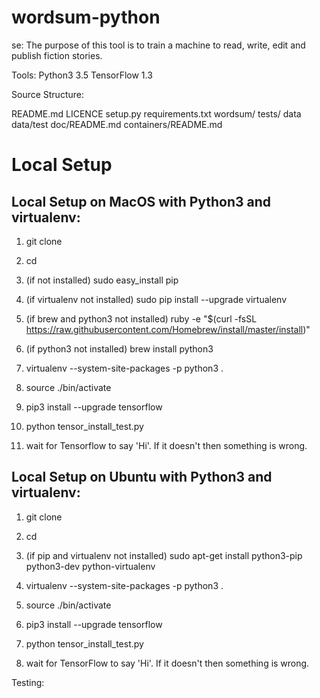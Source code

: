 # wordsum-python


se:
The purpose of this tool is to train a machine to read, write, edit and publish fiction stories.


Tools:
Python3 3.5
TensorFlow 1.3


Source Structure:

README.md
LICENCE
setup.py
requirements.txt
wordsum/
tests/
data
data/test
doc/README.md
containers/README.md





# Local Setup

## Local Setup on MacOS with Python3 and virtualenv:

1. git clone <source>

2. cd <source>

3. (if not installed) sudo easy_install pip

4. (if virtualenv not installed) sudo pip install --upgrade virtualenv

5. (if brew and python3 not installed) ruby -e "$(curl -fsSL https://raw.githubusercontent.com/Homebrew/install/master/install)"

6. (if python3 not installed) brew install python3

7. virtualenv --system-site-packages -p python3 .

8. source ./bin/activate

9. pip3 install --upgrade tensorflow

10. python tensor_install_test.py

11. wait for Tensorflow to say 'Hi'. If it doesn't then something is wrong.


## Local Setup on Ubuntu with Python3 and virtualenv:

1. git clone <source>

2. cd <source>

3. (if pip and virtualenv not installed) sudo apt-get install python3-pip python3-dev python-virtualenv

4. virtualenv --system-site-packages -p python3 .

5. source ./bin/activate

6. pip3 install --upgrade tensorflow

7. python tensor_install_test.py

8. wait for TensorFlow to say 'Hi'. If it doesn't then something is wrong.






Testing:
